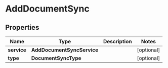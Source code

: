 

# AddDocumentSync


## Properties

| Name | Type | Description | Notes |
|------------ | ------------- | ------------- | -------------|
|**service** | **AddDocumentSyncService** |  |  [optional] |
|**type** | **DocumentSyncType** |  |  [optional] |



